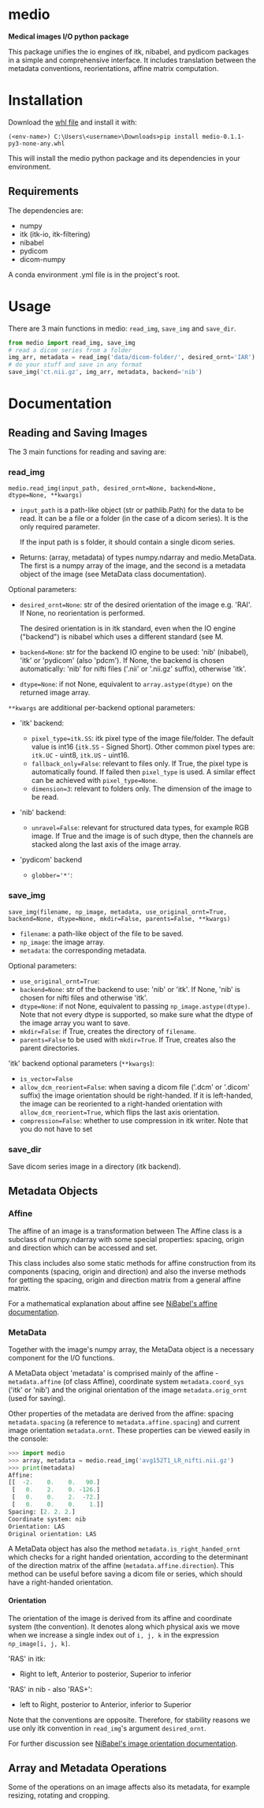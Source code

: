 # medio

**Medical images I/O python package**

This package unifies the io engines of itk, nibabel, and pydicom packages in a simple and comprehensive interface.
It includes translation between the metadata conventions, reorientations, affine matrix computation.

# Installation
Download the [whl file](/uploads/df9f3aaf1ee10485c97d8fbd9ff239bb/medio-0.1.1-py3-none-any.whl)
and install it with:
```
(<env-name>) C:\Users\<username>\Downloads>pip install medio-0.1.1-py3-none-any.whl
```
This will install the medio python package and its dependencies in your environment.

## Requirements
The dependencies are:
- numpy
- itk (itk-io, itk-filtering)
- nibabel
- pydicom
- dicom-numpy

A conda environment .yml file is in the project's root.

# Usage
There are 3 main functions in medio: `read_img`, `save_img` and `save_dir`.
```python
from medio import read_img, save_img
# read a dicom series from a folder
img_arr, metadata = read_img('data/dicom-folder/', desired_ornt='IAR')
# do your stuff and save in any format
save_img('ct.nii.gz', img_arr, metadata, backend='nib')
```

# Documentation
## Reading and Saving Images

The 3 main functions for reading and saving are:

### read_img
`medio.read_img(input_path, desired_ornt=None, backend=None, dtype=None, **kwargs)`
- `input_path` is a path-like object (str or pathlib.Path) for the data to be read. It can be a file or a folder (in 
the case of a dicom series). It is the only required parameter.

  If the input path is s folder, it should contain a single dicom series.
- Returns: (array, metadata) of types numpy.ndarray and medio.MetaData. The first is a numpy array of the 
image, and the second is a metadata object of the image (see MetaData class documentation).

Optional parameters:
- `desired_ornt=None`: str of the desired orientation of the image e.g. 'RAI'. If None, no reorientation is performed.
  
  The desired orientation is in itk standard, even when the IO engine ("backend") is nibabel which uses a different 
  standard (see M.
   
- `backend=None`: str for the backend IO engine to be used: 'nib' (nibabel), 'itk' or 'pydicom' (also 'pdcm'). If None, 
the backend is chosen automatically: 'nib' for nifti files ('.nii' or '.nii.gz' suffix), otherwise 'itk'.
- `dtype=None`: if not None, equivalent to `array.astype(dtype)` on the returned image array.

`**kwargs` are additional per-backend optional parameters:
- 'itk' backend:
  - `pixel_type=itk.SS`: itk pixel type of the image file/folder. The default value is int16 (`itk.SS` - Signed Short). 
Other common pixel types are: `itk.UC` - uint8, `itk.US` - uint16. 
  - `fallback_only=False`: relevant to files only. If True, the pixel type is automatically found. If failed then 
`pixel_type` is used. A similar effect can be achieved with `pixel_type=None`. 
  - `dimension=3`: relevant to folders only. The dimension of the image to be read.

- 'nib' backend:
  - `unravel=False`: relevant for structured data types, for example RGB image. If True and the image is of such dtype, 
then the channels are stacked along the last axis of the image array.

- 'pydicom' backend
  - `globber='*'`:

### save_img
`save_img(filename, np_image, metadata, use_original_ornt=True, backend=None, dtype=None, mkdir=False, parents=False,
             **kwargs)`
- `filename`: a path-like object of the file to be saved.
- `np_image`: the image array.
- `metadata`: the corresponding metadata.

Optional parameters:
- `use_original_ornt=True`: 
- `backend=None`: str of the backend to use: 'nib' or 'itk'. If None, 'nib' is chosen for nifti files and otherwise 
'itk'.
- `dtype=None`: if not None, equivalent to passing `np_image.astype(dtype)`. Note that not every dtype is supported, so
make sure what the dtype of the image array you want to save.
- `mkdir=False`: if True, creates the directory of `filename`.
- `parents=False` to be used with `mkdir=True`. If True, creates also the parent directories. 

'itk' backend optional parameters (`**kwargs`):
- `is_vector=False`
- `allow_dcm_reorient=False`: when saving a dicom file ('.dcm' or '.dicom' suffix) the image orientation should be 
right-handed. If it is left-handed, the image can be reoriented to a right-handed orientation with 
`allow_dcm_reorient=True`, which flips the last axis orientation.
- `compression=False`: whether to use compression in itk writer. Note that you do not have to set

### save_dir
Save dicom series image in a directory (itk backend).

## Metadata Objects
### Affine
The affine of an image is a transformation between 
The Affine class is a subclass of numpy.ndarray with some special properties: spacing, origin and direction which can 
be accessed and set.

This class includes also some static methods for affine construction from its components (spacing, origin and direction)
and also the inverse methods for getting the spacing, origin and direction matrix from a general affine matrix.

For a mathematical explanation about affine see 
[NiBabel's affine documentation](https://nipy.org/nibabel/coordinate_systems.html#the-affine-matrix-as-a-transformation-between-spaces).

### MetaData
Together with the image's numpy array, the MetaData object is a necessary component for the I/O functions.

A MetaData object 'metadata' is comprised mainly of the affine - `metadata.affine` (of class Affine), coordinate system 
`metadata.coord_sys` ('itk' or 'nib') and the original orientation of the image `metadata.orig_ornt` (used for saving).

Other properties of the metadata are derived from the affine: spacing `metadata.spacing` (a reference to 
`metadata.affine.spacing`) and current image orientation `metadata.ornt`. These properties can be viewed easily in the 
console:
```python
>>> import medio
>>> array, metadata = medio.read_img('avg152T1_LR_nifti.nii.gz')
>>> print(metadata)
Affine:
[[  -2.    0.    0.   90.]
 [   0.    2.    0. -126.]
 [   0.    0.    2.  -72.]
 [   0.    0.    0.    1.]]
Spacing: [2. 2. 2.]
Coordinate system: nib
Orientation: LAS
Original orientation: LAS
```
A MetaData object has also the method `metadata.is_right_handed_ornt` which checks for a right handed orientation,
according to the determinant of the direction matrix of the affine (`metadata.affine.direction`). This method can be 
useful before saving a dicom file or series, which should have a right-handed orientation.

#### Orientation
The orientation of the image is derived from its affine and coordinate system (the convention). It denotes along which 
physical axis we move when we increase a single index out of `i, j, k` in the expression `np_image[i, j, k]`.

'RAS' in itk:
- Right to left, Anterior to posterior, Superior to inferior

'RAS' in nib - also 'RAS+':
- left to Right, posterior to Anterior, inferior to Superior

Note that the conventions are opposite. Therefore, for stability reasons we use only itk convention in `read_img`'s 
argument `desired_ornt`.

For further discussion see 
[NiBabel's image orientation documentation](https://nipy.org/nibabel/image_orientation.html#image-voxel-orientation).

## Array and Metadata Operations
Some of the operations on an image affects also its metadata, for example resizing, rotating and cropping. 

